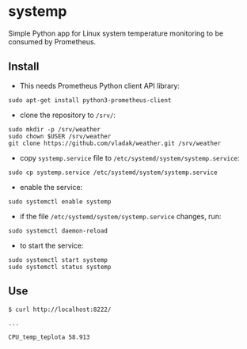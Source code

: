 # systemp

Simple Python app for Linux system temperature monitoring to be consumed
by Prometheus.

## Install

- This needs Prometheus Python client API library:
```
sudo apt-get install python3-prometheus-client
```
- clone the repository to `/srv/`:
```
sudo mkdir -p /srv/weather
sudo chown $USER /srv/weather
git clone https://github.com/vladak/weather.git /srv/weather
```
- copy `systemp.service` file to `/etc/systemd/system/systemp.service`:
```
sudo cp systemp.service /etc/systemd/system/systemp.service
```
- enable the service:
```
sudo systemctl enable systemp
```
- if the file `/etc/systemd/system/systemp.service` changes, run:
```
sudo systemctl daemon-reload
```
- to start the service:
```
sudo systemctl start systemp
sudo systemctl status systemp
```

## Use
```
$ curl http://localhost:8222/

...

CPU_temp_teplota 58.913
```
